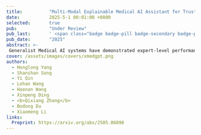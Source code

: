 ```yaml
---
title:          "Multi-Modal Explainable Medical AI Assistant for Trustworthy Human-AI Collaboration"
date:           2025-5-1 00:01:00 +0800
selected:       true
pub:            "Under Review"
pub_last:       ' <span class="badge badge-pill badge-secondary badge-publication">MLLM</span> <span class="badge badge-pill badge-warning badge-publication">Benchmark</span>'
pub_date:       "2025"
abstract: >-
 Generalist Medical AI systems have demonstrated expert-level performance in biomedical perception tasks, yet their clinical utility remains limited by inadequate multi-modal explainability and suboptimal prognostic capabilities. Here, we present XMedGPT, a clinician-centric, multi-modal AI assistant that integrates textual and visual interpretability to support transparent and trustworthy medical decision-making. XMedGPT not only produces accurate diagnostic and descriptive outputs, but also grounds referenced anatomical sites within medical images, bridging critical gaps in interpretability and enhancing clinician usability. The model achieves an Intersection over Union of 0.703 across 141 anatomical regions, and a Kendall’s tau-b of 0.479, demonstrating strong alignment between visual rationales and clinical outcomes. In survival and recurrence prediction, it surpasses prior leading models by 26.9%...
cover: /assets/images/covers/xmedgpt.png
authors:
  - Honglong Yang
  - Shanshan Song
  - Yi Qin
  - Lehan Wang
  - Haonan Wang
  - Xinpeng Ding
  - <b>Qixiang Zhang</b>
  - Bodong Du
  - Xiaomeng Li
links:
  Preprint: https://arxiv.org/abs/2505.06898
---
```


